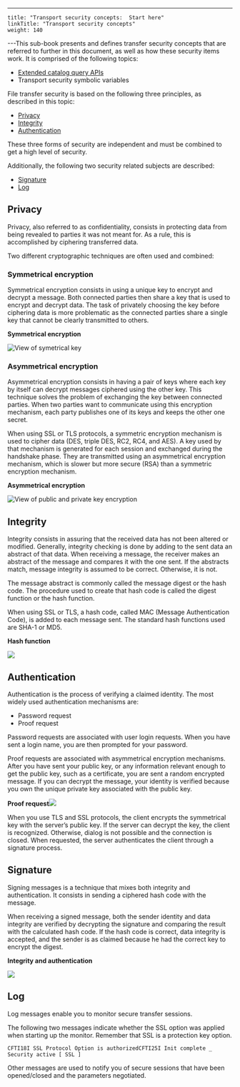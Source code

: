 ---
    title: "Transport security concepts:  Start here"
    linkTitle: "Transport security concepts"
    weight: 140
---This sub-book presents and defines transfer security concepts that are referred
to further in this document, as well as how these security items work. It is comprised of the following topics:

- [Extended
    catalog query APIs](extended_catalog_query_apis)
- Transport
    security symbolic variables

File transfer security is based on the following three principles, as described in this topic:

- [Privacy](#Privacy)
- [Integrity](#Integrity)
- [Authentication](#Authentication)

These three forms of security are independent and must be combined to
get a high level of security.

Additionally, the following two security related subjects are described:

- [Signature](#Signature)
- [Log](#Log)

<span id="Privacy"></span>

## Privacy

Privacy, also referred to as confidentiality, consists in protecting
data from being revealed to parties it was not meant for. As a rule, this
is accomplished by ciphering transferred data.

Two different cryptographic techniques are often used and combined:

### Symmetrical encryption

Symmetrical
encryption consists in using a unique key to encrypt and decrypt a
message. Both connected parties then share a key that is used to encrypt
and decrypt data. The task of privately choosing the key before ciphering
data is more problematic as the connected parties share a single key that
cannot be clearly transmitted to others.

********Symmetrical encryption********

![View of symetrical key ](/Images/TransferCFT/encrypt_key.gif)

### Asymmetrical encryption

Asymmetrical
encryption consists in having a pair of keys where each key
by itself can decrypt messages ciphered using the other key. This technique
solves the problem of exchanging the key between connected parties. When
two parties want to communicate using this encryption mechanism, each
party publishes one of its keys and keeps the other one secret.

When using SSL or TLS protocols, a symmetric encryption mechanism is
used to cipher data (DES, triple DES, RC2, RC4,
and AES). A key used by that mechanism is generated for each session
and exchanged during the handshake phase. They are transmitted using an
asymmetrical encryption mechanism, which is slower but more secure (RSA)
than a symmetric encryption mechanism.

********Asymmetrical encryption********

![View of public and private key encryption](/Images/TransferCFT/image004.gif)

<span id="Integrity"></span>

## Integrity

Integrity consists in assuring that the received data has not been altered
or modified. Generally, integrity checking is done by adding to the sent
data an abstract of that data. When receiving a message, the receiver
makes an abstract of the message and compares it with the one sent. If
the abstracts match, message integrity is assumed to be correct. Otherwise,
it is not.

The message abstract is commonly called the message digest or the hash
code. The procedure used to create that hash code is called the digest
function or the hash function.

When using SSL or TLS, a hash code, called MAC (Message
Authentication Code),
is added to each message sent. The standard hash functions used are SHA-1
or MD5.

********Hash function********

![](/Images/TransferCFT/image005.gif)

<span id="Authentication"></span>

## Authentication

Authentication is the process of verifying a claimed identity. The most
widely used authentication mechanisms are:

- Password request
- Proof request

Password requests are associated with user login requests. When you
have sent a login name, you are then prompted for your password.

Proof requests are associated with asymmetrical encryption mechanisms.
After you have sent your public key, or any information relevant enough
to get the public key, such as a certificate, you are sent a random encrypted
message. If you can decrypt the message, your identity is verified because
you own the unique private key associated with the public key.

********Proof request![](/Images/TransferCFT/image006.gif)********

When you use TLS and SSL protocols, the client encrypts the symmetrical
key with the server’s public key. If the server can decrypt the key, the
client is recognized. Otherwise, dialog is not possible and the connection
is closed. When requested, the server authenticates the client through
a signature process.

<span id="Signature"></span>

## Signature

Signing messages is a technique that mixes both integrity and authentication.
It consists in sending a ciphered hash code with the message.

When receiving a signed message, both the sender identity and data integrity
are verified by decrypting the signature and comparing the result with
the calculated hash code. If the hash code is correct, data integrity
is accepted, and the sender is as claimed because he had the correct key
to encrypt the digest.

********Integrity and authentication********

![](/Images/TransferCFT/temp_integrity_and_auth.png)

<span id="Log"></span>

## Log

Log messages enable you to monitor secure transfer sessions.

The following two messages indicate whether the SSL
option was applied when starting up the monitor. Remember that SSL
is a protection key option.

`CFTI18I SSL Protocol Option is authorizedCFTI25I Init complete _ Security active [ SSL ]`

Other messages are used to notify you of secure sessions that have been
opened/closed and the parameters negotiated.
